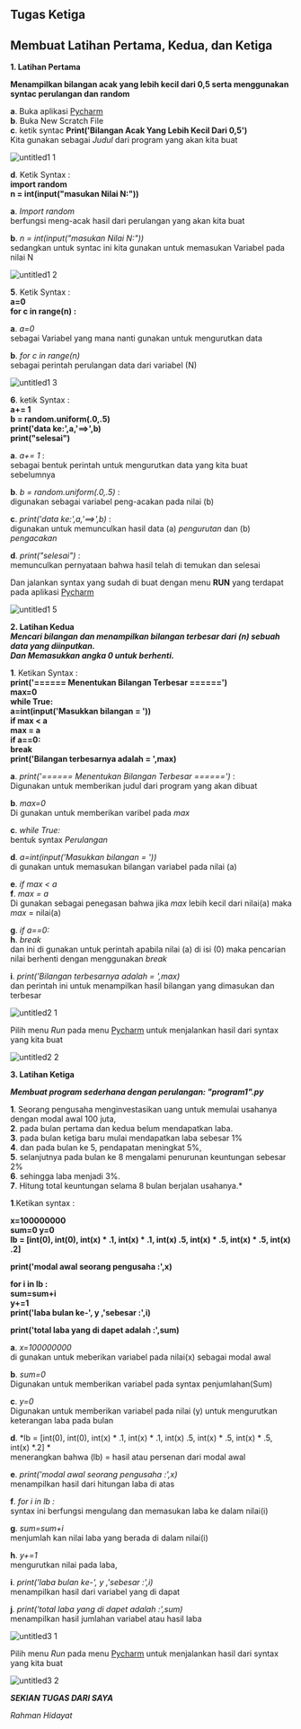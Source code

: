 ## Tugas Ketiga                                                                                                                                    

## Membuat Latihan Pertama, Kedua, dan Ketiga

**1. Latihan Pertama**                                                                                                                                

**Menampilkan bilangan acak yang lebih kecil dari 0,5 serta menggunakan syntac perulangan dan random**                                                                                                                           

**a**. Buka aplikasi [Pycharm](https://www.jetbrains.com/pycharm/)		
**b**. Buka New Scratch File                                                                                                                                    
**c**. ketik syntac **Print('Bilangan Acak Yang Lebih Kecil Dari 0,5')**                                                                                                                  
Kita gunakan sebagai *Judul* dari program yang akan kita buat

![untitled1 1](https://user-images.githubusercontent.com/46746119/53140226-a92f0480-35be-11e9-9dcc-1a68a9f9e63f.jpg)

**d**. Ketik Syntax :                                                                                                                                      
   **import random**                                                                                                                                                                                                                                           
   **n = int(input("masukan Nilai N:"))**                                                                                         

   **a**. *Import random*																									 
   berfungsi meng-acak hasil dari perulangan yang akan kita buat                                                               

   **b**. *n = int(input("masukan Nilai N:"))*														
   sedangkan untuk syntac ini kita gunakan untuk memasukan Variabel  		pada nilai N

![untitled1 2](https://user-images.githubusercontent.com/46746119/53140227-a9c79b00-35be-11e9-9930-60338d0cefd2.jpg)

**5**. Ketik Syntax :                                                                                                                                                    
   **a=0**                                                                                                                                      
   **for c in range(n) :**                                                                                                                                                                                                                                                  
   
   **a**. *a=0*																											                                                            
   sebagai Variabel yang mana nanti gunakan untuk mengurutkan data
   
   **b**. *for c in range(n)*																						                                                       	
   sebagai perintah perulangan data dari variabel (N)
   
![untitled1 3](https://user-images.githubusercontent.com/46746119/53140228-a9c79b00-35be-11e9-96b9-a1d43ec07484.jpg)

**6**. ketik Syntax :                                                                                                                               
   **a+= 1**                                                                                                                                                                                                                                                                                                                     
    **b = random.uniform(.0,.5)**                                                                                                                     
    **print('data ke:',a,'==>',b)**                                                                                                                
**print("selesai")**                                                                                                                               

**a**. *a+= 1* :															                                                                                  
sebagai bentuk perintah untuk mengurutkan data yang kita buat sebelumnya							

**b**. *b = random.uniform(.0,.5)* :													                                                                  
digunakan sebagai variabel peng-acakan pada nilai (b)										

**c**. *print('data ke:',a,'==>',b)* :											                                                                    
digunakan untuk memunculkan hasil data (a) *pengurutan* dan (b) *pengacakan*							

**d**. *print("selesai")* :													                                                                            
memunculkan pernyataan bahwa hasil telah di temukan dan selesai									                                                             

Dan jalankan syntax yang sudah di buat dengan menu **RUN** yang terdapat pada aplikasi [Pycharm](https://www.jetbrains.com/pycharm/)

![untitled1 5](https://user-images.githubusercontent.com/46746119/53140232-aa603180-35be-11e9-927f-26d4f4316a26.jpg)

**2. Latihan Kedua**                                                                                                                                                                                                                                                                       
***Mencari bilangan dan menampilkan bilangan terbesar dari (n) sebuah data yang diinputkan.***                                                                                
***Dan Memasukkan angka 0 untuk berhenti.***                                                                                                             

**1**. Ketikan Syntax :                                                                                                                  
**print('====== Menentukan Bilangan Terbesar ======')**                                                                                                           
**max=0**                                                                                                                                             
**while True:**                                                                                                                                       
**a=int(input('Masukkan bilangan = '))**                                                                                                           
   **if max < a**                                                                                                                                                                                                                                                                                            
  **max = a**                                                                                                                                           
  **if a==0:**                                                                                                                                          
  **break**                                                                                                                                                                                                                                                                        
**print('Bilangan terbesarnya adalah = ',max)**  

**a**. *print('====== Menentukan Bilangan Terbesar ======')* :                                                                  
Digunakan untuk memberikan judul dari program yang akan dibuat                                                                                        

**b**. *max=0*                                                                                                                  
Di gunakan untuk memberikan varibel pada *max*                                                                                               

**c**. *while True:*                                                                                                            
bentuk syntax *Perulangan*                                                                                                                                  

**d**. *a=int(input('Masukkan bilangan = '))*                                                                                                             
di gunakan untuk memasukan bilangan variabel pada nilai (a)                                                                                           

**e**. *if max < a*                                                                                                                                                                                                                                                                                                                                                                                                                                 
**f**. *max = a*                                                                                                                                     
Di gunakan sebagai penegasan bahwa jika *max* lebih kecil dari nilai(a) maka *max* = nilai(a)                                                      

**g**. *if a==0:*                                                                                                                                                                                                                                                                              
**h**. *break*                                                                                                                                       
dan ini di gunakan untuk perintah apabila nilai (a) di isi (0) maka pencarian nilai berhenti dengan menggunakan *break*                

**i**. *print('Bilangan terbesarnya adalah = ',max)*                                                                                                    
dan perintah ini untuk menampilkan hasil bilangan yang dimasukan dan terbesar                                                                      

![untitled2 1](https://user-images.githubusercontent.com/46746119/53140234-aaf8c800-35be-11e9-8685-f41bc40628cb.jpg)

Pilih menu *Run* pada menu [Pycharm](https://www.jetbrains.com/pycharm/) untuk menjalankan hasil dari syntax yang kita buat                  

![untitled2 2](https://user-images.githubusercontent.com/46746119/53140236-aaf8c800-35be-11e9-9260-2a440d9ad99b.jpg)

**3. Latihan Ketiga**														

***Membuat program sederhana dengan perulangan: "program1".py***	

**1**. Seorang pengusaha menginvestasikan uang untuk memulai usahanya dengan modal awal 100 juta,																						
**2**. pada bulan pertama dan kedua belum mendapatkan laba.						
**3**. pada bulan ketiga baru mulai mendapatkan laba sebesar 1%				
**4**. dan pada bulan ke 5, pendapatan meningkat 5%,									
**5**. selanjutnya pada bulan ke 8 mengalami penurunan keuntungan sebesar 2%																														
**6**. sehingga laba menjadi 3%.																			
**7**. Hitung total keuntungan selama 8 bulan berjalan usahanya.*	

**1**.Ketikan syntax :														 

**x=100000000**																												
**sum=0 y=0**															 														
**lb = [int(0), int(0), int(x) * .1, int(x) * .1, int(x) .5, int(x) * .5, int(x) * .5, int(x) .2]**				

**print('modal awal seorang pengusaha :',x)**											

**for i in lb :															 
sum=sum+i															 
y+=1																 
print('laba bulan ke-', y ,'sebesar :',i)**											

**print('total laba yang di dapet adalah :',sum)**										

**a**. *x=100000000*																									
di gunakan untuk meberikan variabel pada nilai(x) sebagai modal awal

**b**. *sum=0*																												
Digunakan untuk memberikan variabel pada syntax penjumlahan(Sum)

**c**. *y=0*																													
Digunakan untuk memberikan variabel pada nilai (y) untuk mengurutkan keterangan laba pada bulan

**d**. *lb = [int(0), int(0), int(x) * .1, int(x) * .1, int(x) .5, int(x) * .5, int(x) * .5, int(x) *.2] *															
menerangkan bahwa (lb) = hasil atau persenan dari modal awal

**e**. *print('modal awal seorang pengusaha :',x)*										
menampilkan hasil dari hitungan laba di atas

**f**. *for i in lb :*																								
syntax ini berfungsi mengulang dan memasukan laba ke dalam nilai(i)

**g**. *sum=sum+i* 																										
menjumlah kan nilai laba yang berada di dalam nilai(i)

**h**. *y+=1* 																												
mengurutkan nilai pada laba,

**i**. *print('laba bulan ke-', y ,'sebesar :',i)* 										
menampilkan hasil dari variabel yang di dapat

**j**. *print('total laba yang di dapet adalah :',sum)*								
menampilkan hasil jumlahan variabel atau hasil laba

![untitled3 1](https://user-images.githubusercontent.com/46746119/53223519-2ed8b000-36a4-11e9-9ccf-7d5bf0af7874.jpg)

Pilih menu *Run* pada menu [Pycharm](https://www.jetbrains.com/pycharm/) untuk menjalankan hasil dari syntax yang kita buat

![untitled3 2](https://user-images.githubusercontent.com/46746119/53223520-2ed8b000-36a4-11e9-8b3a-2d50808f6efd.jpg)

***SEKIAN TUGAS DARI SAYA***

*Rahman Hidayat*

